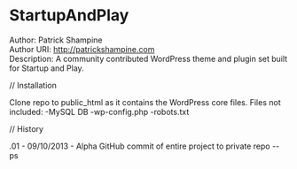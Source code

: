 StartupAndPlay
==============

Author: Patrick Shampine  
Author URI: http://patrickshampine.com  
Description: A community contributed WordPress theme and plugin set built for Startup and Play.

// Installation

Clone repo to public_html as it contains the WordPress core files.
Files not included:
-MySQL DB
-wp-config.php
-robots.txt


// History

.01 - 09/10/2013 - Alpha GitHub commit of entire project to private repo -- ps
